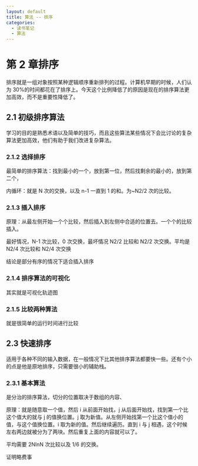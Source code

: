```yaml
---
layout: default
title: 算法 -- 排序
categories:
  - 读书笔记
  - 算法
---
```


# 第 2 章排序

排序就是一组对象按照某种逻辑顺序重新排列的过程。计算机早期的时候，人们认为 30%的时间都花在了排序上。今天这个比例降低了的原因是现在的排序算法更加高效，而不是重要性降低了。

## 2.1 初级排序算法

学习的目的是熟悉术语以及简单的技巧，而且这些算法某些情况下会比讨论的复杂算法更加高效，他们有助于我们改进复杂算法。

### 2.1.2 选择排序

最简单的排序算法：找到最小的一个，放到第一位，然后找剩余的最小的，放到第二个，

内循环：就是 N 次的交换，以及 n-1 一直到 1 的和。为~N2/2 次的比较。

### 2.1.3 插入排序

原理：从最左侧开始一个个比较，然后插入到左侧中合适的位置去。一个个的比较插入。

最好情况，N-1 次比较，0 次交换，最坏情况 N2/2 比较和 N2/2 次交换。平均是 N2/4 次比较和 N2/4 次交换

结论是部分有序的情况下适合插入排序

### 2.1.4 排序算法的可视化

其实就是可视化轨迹图

### 2.1.5 比较两种算法

就是很简单的运行时间进行比较

## 2.3 快速排序

适用于各种不同的输入数据，在一般情况下比其他排序算法都要快一些。还有个小的点是他是原地排序，只需要很小的辅助栈。

### 2.3.1 基本算法

是分治的排序算法，切分的位置取决于数组的内容、

原理：就是随意取一个值，然后 i 从前面开始找，j 从后面开始找，找到第一个比这个值大的就与 j 的值换位置。j 取为新值。从左侧开始找第一个比这个值小的值，与这个值换位置。i 取为新的值。然后继续遍历。直到 i 与 j 相遇，这个时候左右两边就被分为了两块。然后重复上面的内容就可以了。

平均需要 2NlnN 次比较以及 1/6 的交换。

证明略费事
